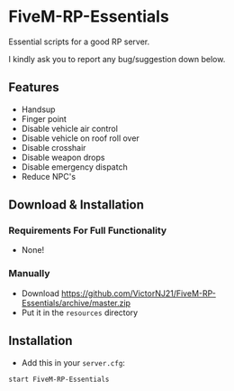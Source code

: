 # FiveM-RP-Essentials

Essential scripts for a good RP server.

I kindly ask you to report any bug/suggestion down below.

## Features
- Handsup
- Finger point
- Disable vehicle air control
- Disable vehicle on roof roll over
- Disable crosshair
- Disable weapon drops
- Disable emergency dispatch
- Reduce NPC's

## Download & Installation

### Requirements For Full Functionality
- None!

### Manually
- Download https://github.com/VictorNJ21/FiveM-RP-Essentials/archive/master.zip
- Put it in the ```resources``` directory

## Installation
- Add this in your ```server.cfg```:
```
start FiveM-RP-Essentials
```
